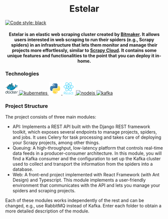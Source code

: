 <h1 align="center">Estelar</h1>

[![Code style: black](https://img.shields.io/badge/code%20style-black-000000.svg)](https://github.com/psf/black)

<h4 align="center">
Estelar is an elastic web scraping cluster created by <a href="https://bitmaker.la/">Bitmaker</a>. It allows users
interested in web scraping to run their spiders (e.g., Scrapy spiders) in an infrastructure that lets them monitor and
manage their projects more effortlessly, similar to <a href="https://www.zyte.com/scrapy-cloud/">Scrapy Cloud</a>. It
contains some unique features and functionalities to the point that you can deploy it in-home.
</h4>

<h3>Technologies</h3>
<p align="left">
  <a href="https://www.docker.com/" target="_blank" rel="noreferrer"> <img src="https://raw.githubusercontent.com/devicons/devicon/master/icons/docker/docker-original-wordmark.svg" alt="docker" width="40" height="40"/> </a>
  <a href="https://kubernetes.io" target="_blank" rel="noreferrer"> <img src="https://www.vectorlogo.zone/logos/kubernetes/kubernetes-icon.svg" alt="kubernetes" width="40" height="40"/> </a>
  <a href="https://www.python.org" target="_blank" rel="noreferrer"> <img src="https://raw.githubusercontent.com/devicons/devicon/master/icons/python/python-original.svg" alt="python" width="40" height="40"/> </a>
  <a href="https://reactjs.org/" target="_blank" rel="noreferrer"> <img src="https://raw.githubusercontent.com/devicons/devicon/master/icons/react/react-original-wordmark.svg" alt="react" width="40" height="40"/> </a>
  <a href="https://nodejs.org/" target="_blank" rel="noreferrer"> <img src="https://www.vectorlogo.zone/logos/nodejs/nodejs-icon.svg" alt="nodejs" width="40" height="40"/> </a>
  <a href="https://nodejs.org/" target="_blank" rel="noreferrer"> <img src="https://www.vectorlogo.zone/logos/apache_kafka/apache_kafka-vertical.svg" alt="kafka" width="40" height="40"/> </a>
</p>

<h3>Project Structure</h3>

The project consists of three main modules:
- API: Implements a REST API built with the Django REST framework toolkit, which exposes several endpoints to manage
    projects, spiders, and jobs. It uses Celery for task processing and takes care of deploying your Scrapy projects,
    among other things.
- Queuing: A high-throughput, low-latency platform that controls real-time data feeds in a producer-consumer
    architecture. In this module, you will find a Kafka consumer and the configuration to set up the Kafka cluster used
    to collect and transport the information from the spiders into a database.
- Web: A front-end project implemented with React Framework (with Ant Design) and Typescript. This module implements a
    user-friendly environment that communicates with the API and lets you manage your spiders and scraping projects.

Each of these modules works independently of the rest and can be changed, e.g., use RabbitMQ instead of Kafka. Enter
each folder to obtain a more detailed description of the module.
